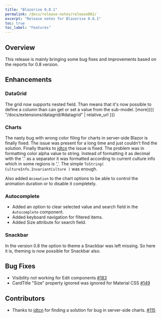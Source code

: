 ```yaml
---
title: "Blazorise 0.8.1"
permalink: /docs/release-notes/release081/
excerpt: "Release notes for Blazorise 0.8.1"
toc: true
toc_label: "Features"
---
```


## Overview

This release is mainly bringing some bug fixes and improvements based on the reports for 0.8 version.

## Enhancements

### DataGrid

The grid now supports nested field. Than means that it's now possible to define a column than can get or set a value from the sub-model. [more]({{ "/docs/extensions/datagrid/#datagrid" | relative_url }})

### Charts

The nasty bug with wrong color filing for charts in server-side Blazor is finally fixed. The issue was present for a long time and just couldn't find the solution. Finally thanks to [jdtcn](https://github.com/jdtcn) the issue is fixed. The problem was in formatting color alpha value to string. Instead of formatting it as decimal with the '.' as a separator it was formatted according to current culture info which in some regions is ','. The simple `ToString( CultureInfo.InvariantCulture )` was enough.

Also added `Animation` to the chart options to be able to control the animation duration or to disable it completely.

### Autocomplete

- Added an option to clear selected value and search field in the `Autocomplete` component.
- Added keyboard navigation for filtered items.
- Added Size attribute for search field.

### Snackbar

In the version 0.8 the option to theme a Snackbar was left missing. So here it is, theming is now possible for Snackbar also.

## Bug Fixes

- Visibility not working for Edit components [#183](https://github.com/stsrki/Blazorise/issues/183)
- CardTitle "Size" property ignored was ignored for Material CSS [#149](https://github.com/stsrki/Blazorise/issues/149)

## Contributors

- Thanks to [jdtcn](https://github.com/jdtcn) for finding a solution for bug in server-side charts. [#115](https://github.com/stsrki/Blazorise/issues/115)